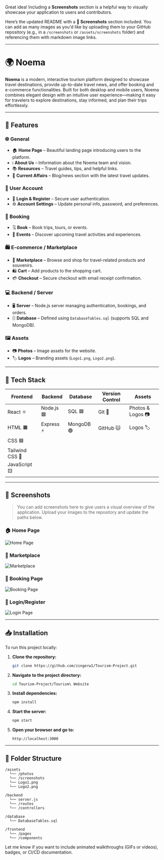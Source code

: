 Great idea! Including a **Screenshots** section is a helpful way to visually showcase your application to users and contributors.

Here’s the updated README with a **📸 Screenshots** section included. You can add as many images as you'd like by uploading them to your GitHub repository (e.g., in a `/screenshots` or `/assets/screenshots` folder) and referencing them with markdown image links.

---

# 🌍 Noema

**Noema** is a modern, interactive tourism platform designed to showcase travel destinations, provide up-to-date travel news, and offer booking and e-commerce functionalities. Built for both desktop and mobile users, Noema combines elegant design with an intuitive user experience—making it easy for travelers to explore destinations, stay informed, and plan their trips effortlessly.

---

## 🚀 Features

### 🌐 General

* 🏠 **Home Page** – Beautiful landing page introducing users to the platform.
* ℹ️ **About Us** – Information about the Noema team and vision.
* 📚 **Resources** – Travel guides, tips, and helpful links.
* 📰 **Current Affairs** – Blog/news section with the latest travel updates.

### 👤 User Account

* 🔑 **Login & Register** – Secure user authentication.
* ⚙️ **Account Settings** – Update personal info, password, and preferences.

### 🎫 Booking

* 🗓️ **Book** – Book trips, tours, or events.
* 🎉 **Events** – Discover upcoming travel activities and experiences.

### 🛍️ E-commerce / Marketplace

* 🛒 **Marketplace** – Browse and shop for travel-related products and souvenirs.
* 🛍️ **Cart** – Add products to the shopping cart.
* 💳 **Checkout** – Secure checkout with email receipt confirmation.

### 💻 Backend / Server

* 🖥️ **Server** – Node.js server managing authentication, bookings, and orders.
* 🗄️ **Database** – Defined using `DatabaseTables.sql` (supports SQL and MongoDB).

### 🖼️ Assets

* 📷 **Photos** – Image assets for the website.
* 🏷️ **Logos** – Branding assets (`Logo1.png`, `Logo2.png`).

---

## 🧰 Tech Stack

| Frontend        | Backend    | Database   | Version Control | Assets            |
| --------------- | ---------- | ---------- | --------------- | ----------------- |
| React ⚛️        | Node.js 🟩 | SQL 🟦     | Git 🐙          | Photos & Logos 📷 |
| HTML 🟧         | Express ⚡  | MongoDB 🟢 | GitHub 🐱       | Logos 🏷️         |
| CSS 🟦          |            |            |                 |                   |
| Tailwind CSS 🎨 |            |            |                 |                   |
| JavaScript 🟨   |            |            |                 |                   |

---

## 📸 Screenshots

> You can add screenshots here to give users a visual overview of the application. Upload your images to the repository and update the paths below.

### 🏠 Home Page

![Home Page](./assets/screenshots/homepage.png)

### 🛒 Marketplace

![Marketplace](./assets/screenshots/marketplace.png)

### 🎫 Booking Page

![Booking Page](./assets/screenshots/booking.png)

### 🔑 Login/Register

![Login Page](./assets/screenshots/login.png)

---

## 📥 Installation

To run this project locally:

1. **Clone the repository:**

   ```bash
   git clone https://github.com/zingerw1/Tourism-Project.git
   ```

2. **Navigate to the project directory:**

   ```bash
   cd Tourism-Project/Tourism\ Website
   ```

3. **Install dependencies:**

   ```bash
   npm install
   ```

4. **Start the server:**

   ```bash
   npm start
   ```

5. **Open your browser and go to:**

   ```
   http://localhost:3000
   ```

---

## 📁 Folder Structure

```
/assets
  └── /photos
  └── /screenshots
  └── Logo1.png
  └── Logo2.png

/backend
  └── server.js
  └── /routes
  └── /controllers

/database
  └── DatabaseTables.sql

/frontend
  └── /pages
  └── /components
```



Let me know if you want to include animated walkthroughs (GIFs or videos), badges, or CI/CD documentation.
